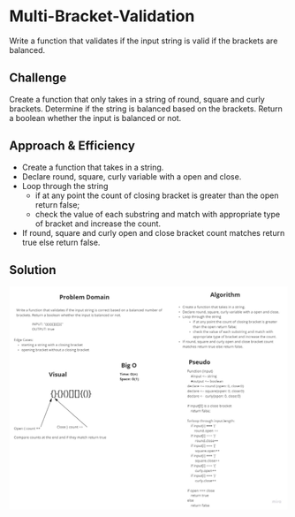 # Multi-Bracket-Validation

<!-- Short summary or background information -->

Write a function that validates if the input string is valid if the brackets are balanced.

## Challenge

<!-- Description of the challenge -->

Create a function that only takes in a string of round, square and curly brackets. Determine if the string is balanced based on the brackets. Return a boolean whether the input is balanced or not.

## Approach & Efficiency

<!-- What approach did you take? Why? What is the Big O space/time for this approach? -->

- Create a function that takes in a string.
- Declare round, square, curly variable with a open and close.
- Loop through the string
  - if at any point the count of closing bracket is greater than the open return false;
  - check the value of each substring and match with appropriate type of bracket and increase the count.
- If round, square and curly open and close bracket count matches return true else return false.

## Solution

<!-- Embedded whiteboard image -->

![WhiteBoard](./assets/whiteboard.jpg)
